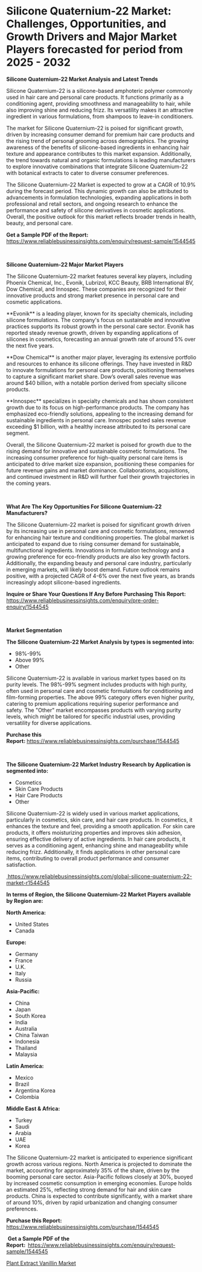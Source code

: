<p><h1>Silicone Quaternium-22 Market: Challenges, Opportunities, and Growth Drivers and Major Market Players forecasted for period from 2025 - 2032</h1></p><p><strong>Silicone Quaternium-22 Market Analysis and Latest Trends</strong></p>
<p><p>Silicone Quaternium-22 is a silicone-based amphoteric polymer commonly used in hair care and personal care products. It functions primarily as a conditioning agent, providing smoothness and manageability to hair, while also improving shine and reducing frizz. Its versatility makes it an attractive ingredient in various formulations, from shampoos to leave-in conditioners.</p><p>The market for Silicone Quaternium-22 is poised for significant growth, driven by increasing consumer demand for premium hair care products and the rising trend of personal grooming across demographics. The growing awareness of the benefits of silicone-based ingredients in enhancing hair texture and appearance contributes to this market expansion. Additionally, the trend towards natural and organic formulations is leading manufacturers to explore innovative combinations that integrate Silicone Quaternium-22 with botanical extracts to cater to diverse consumer preferences.</p><p>The Silicone Quaternium-22 Market is expected to grow at a CAGR of 10.9% during the forecast period. This dynamic growth can also be attributed to advancements in formulation technologies, expanding applications in both professional and retail sectors, and ongoing research to enhance the performance and safety of silicone derivatives in cosmetic applications. Overall, the positive outlook for this market reflects broader trends in health, beauty, and personal care.</p></p>
<p><strong>Get a Sample PDF of the Report:&nbsp;</strong> <a href="https://www.reliablebusinessinsights.com/enquiry/request-sample/1544545?utm_campaign=3035&utm_medium=2&utm_source=Github&utm_content=ia&utm_term=02042025&utm_id=silicone-quaternium-22">https://www.reliablebusinessinsights.com/enquiry/request-sample/1544545</a></p>
<p>&nbsp;</p>
<p><strong>Silicone Quaternium-22 Major Market Players</strong></p>
<p><p>The Silicone Quaternium-22 market features several key players, including Phoenix Chemical, Inc., Evonik, Lubrizol, KCC Beauty, BRB International BV, Dow Chemical, and Innospec. These companies are recognized for their innovative products and strong market presence in personal care and cosmetic applications.</p><p>**Evonik** is a leading player, known for its specialty chemicals, including silicone formulations. The company's focus on sustainable and innovative practices supports its robust growth in the personal care sector. Evonik has reported steady revenue growth, driven by expanding applications of silicones in cosmetics, forecasting an annual growth rate of around 5% over the next five years.</p><p>**Dow Chemical** is another major player, leveraging its extensive portfolio and resources to enhance its silicone offerings. They have invested in R&D to innovate formulations for personal care products, positioning themselves to capture a significant market share. Dow’s overall sales revenue was around $40 billion, with a notable portion derived from specialty silicone products.</p><p>**Innospec** specializes in specialty chemicals and has shown consistent growth due to its focus on high-performance products. The company has emphasized eco-friendly solutions, appealing to the increasing demand for sustainable ingredients in personal care. Innospec posted sales revenue exceeding $1 billion, with a healthy increase attributed to its personal care segment.</p><p>Overall, the Silicone Quaternium-22 market is poised for growth due to the rising demand for innovative and sustainable cosmetic formulations. The increasing consumer preference for high-quality personal care items is anticipated to drive market size expansion, positioning these companies for future revenue gains and market dominance. Collaborations, acquisitions, and continued investment in R&D will further fuel their growth trajectories in the coming years.</p></p>
<p>&nbsp;</p>
<p><strong>What Are The Key Opportunities For Silicone Quaternium-22 Manufacturers?</strong></p>
<p><p>The Silicone Quaternium-22 market is poised for significant growth driven by its increasing use in personal care and cosmetic formulations, renowned for enhancing hair texture and conditioning properties. The global market is anticipated to expand due to rising consumer demand for sustainable, multifunctional ingredients. Innovations in formulation technology and a growing preference for eco-friendly products are also key growth factors. Additionally, the expanding beauty and personal care industry, particularly in emerging markets, will likely boost demand. Future outlook remains positive, with a projected CAGR of 4-6% over the next five years, as brands increasingly adopt silicone-based ingredients.</p></p>
<p><strong>Inquire or Share Your Questions If Any Before Purchasing This Report:</strong> <a href="https://www.reliablebusinessinsights.com/enquiry/pre-order-enquiry/1544545?utm_campaign=3035&utm_medium=2&utm_source=Github&utm_content=ia&utm_term=02042025&utm_id=silicone-quaternium-22">https://www.reliablebusinessinsights.com/enquiry/pre-order-enquiry/1544545</a></p>
<p>&nbsp;</p>
<p><strong>Market Segmentation</strong></p>
<p><strong>The Silicone Quaternium-22 Market Analysis by types is segmented into:</strong></p>
<p><ul><li>98%-99%</li><li>Above 99%</li><li>Other</li></ul></p>
<p><p>Silicone Quaternium-22 is available in various market types based on its purity levels. The 98%-99% segment includes products with high purity, often used in personal care and cosmetic formulations for conditioning and film-forming properties. The above 99% category offers even higher purity, catering to premium applications requiring superior performance and safety. The "Other" market encompasses products with varying purity levels, which might be tailored for specific industrial uses, providing versatility for diverse applications.</p></p>
<p><strong>Purchase this Report:&nbsp;</strong><a href="https://www.reliablebusinessinsights.com/purchase/1544545?utm_campaign=3035&utm_medium=2&utm_source=Github&utm_content=ia&utm_term=02042025&utm_id=silicone-quaternium-22">https://www.reliablebusinessinsights.com/purchase/1544545</a></p>
<p>&nbsp;</p>
<p><strong>The Silicone Quaternium-22 Market Industry Research by Application is segmented into:</strong></p>
<p><ul><li>Cosmetics</li><li>Skin Care Products</li><li>Hair Care Products</li><li>Other</li></ul></p>
<p><p>Silicone Quaternium-22 is widely used in various market applications, particularly in cosmetics, skin care, and hair care products. In cosmetics, it enhances the texture and feel, providing a smooth application. For skin care products, it offers moisturizing properties and improves skin adhesion, ensuring effective delivery of active ingredients. In hair care products, it serves as a conditioning agent, enhancing shine and manageability while reducing frizz. Additionally, it finds applications in other personal care items, contributing to overall product performance and consumer satisfaction.</p></p>
<p><a href="https://www.reliablebusinessinsights.com/global-silicone-quaternium-22-market-r1544545?utm_campaign=3035&utm_medium=2&utm_source=Github&utm_content=ia&utm_term=02042025&utm_id=silicone-quaternium-22">&nbsp;https://www.reliablebusinessinsights.com/global-silicone-quaternium-22-market-r1544545</a></p>
<p><strong>In terms of Region, the Silicone Quaternium-22 Market Players available by Region are:</strong></p>
<p>
    <p> <strong> North America: </strong>
        <ul>
            <li>United States</li>
            <li>Canada</li>
        </ul>
        </p> 
    <p> <strong> Europe: </strong>
        <ul>
            <li>Germany</li>
            <li>France</li>
            <li>U.K.</li>
            <li>Italy</li>
            <li>Russia</li>
        </ul>
        </p> 
    <p> <strong> Asia-Pacific: </strong>
        <ul>
            <li>China</li>
            <li>Japan</li>
            <li>South Korea</li>
            <li>India</li>
            <li>Australia</li>
            <li>China Taiwan</li>
            <li>Indonesia</li>
            <li>Thailand</li>
            <li>Malaysia</li>
        </ul>
        </p> 
    <p> <strong> Latin America: </strong>
        <ul>
            <li>Mexico</li>
            <li>Brazil</li>
            <li>Argentina Korea</li>
            <li>Colombia</li>
        </ul>
        </p> 
    <p> <strong> Middle East & Africa: </strong>
        <ul>
            <li>Turkey</li>
            <li>Saudi</li>
            <li>Arabia</li>
            <li>UAE</li>
            <li>Korea</li>
        </ul>
    </p>
    </p>
<p><p>The Silicone Quaternium-22 market is anticipated to experience significant growth across various regions. North America is projected to dominate the market, accounting for approximately 35% of the share, driven by the booming personal care sector. Asia-Pacific follows closely at 30%, buoyed by increased cosmetic consumption in emerging economies. Europe holds an estimated 25%, reflecting strong demand for hair and skin care products. China is expected to contribute significantly, with a market share of around 10%, driven by rapid urbanization and changing consumer preferences.</p></p>
<p><strong>Purchase this Report: </strong><a href="https://www.reliablebusinessinsights.com/purchase/1544545?utm_campaign=3035&utm_medium=2&utm_source=Github&utm_content=ia&utm_term=02042025&utm_id=silicone-quaternium-22">https://www.reliablebusinessinsights.com/purchase/1544545</a></p>
<p>&nbsp;<strong>Get a Sample PDF of the Report:&nbsp;&nbsp;</strong><a href="https://www.reliablebusinessinsights.com/enquiry/request-sample/1544545?utm_campaign=3035&utm_medium=2&utm_source=Github&utm_content=ia&utm_term=02042025&utm_id=silicone-quaternium-22">https://www.reliablebusinessinsights.com/enquiry/request-sample/1544545</a></p>
<p><strong></strong></p>
<p><p><a href="https://github.com/meuskocov/Market-Research-Report-List-1/blob/main/plant-extract-vanillin-market.md?utm_campaign=3035&utm_medium=2&utm_source=Github&utm_content=ia&utm_term=02042025&utm_id=silicone-quaternium-22">Plant Extract Vanillin Market</a></p></p>